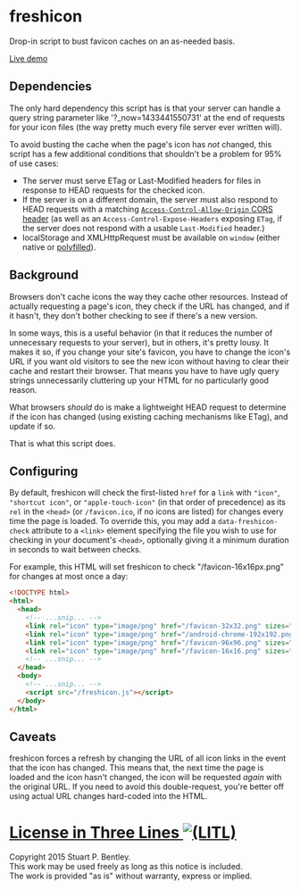 # freshicon

Drop-in script to bust favicon caches on an as-needed basis.

[Live demo](http://tilde.works/~spb/freshicon/index.html)

## Dependencies

The only hard dependency this script has is that your server can handle a query
string parameter like '?_now=1433441550731' at the end of requests for your
icon files (the way pretty much every file server ever written will).

To avoid busting the cache when the page's icon has *not* changed, this script
has a few additional conditions that shouldn't be a problem for 95% of use
cases:

- The server must serve ETag or Last-Modified headers for files in response to
  HEAD requests for the checked icon.
- If the server is on a different domain, the server must also respond to HEAD
  requests with a matching [`Access-Control-Allow-Origin` CORS header][cors]
  (as well as an `Access-Control-Expose-Headers` exposing `ETag`, if the
  server does not respond with a usable `Last-Modified` header.)
- localStorage and XMLHttpRequest must be available on `window` (either native
  or [polyfilled][polyfills]).

[polyfills]: https://github.com/Modernizr/Modernizr/wiki/HTML5-Cross-Browser-Polyfills#web-storage-localstorage-and-sessionstorage
[cors]: https://developer.mozilla.org/en-US/docs/Web/HTTP/Access_control_CORS#Access-Control-Allow-Origin

## Background

Browsers don't cache icons the way they cache other resources. Instead of
actually requesting a page's icon, they check if the URL has changed, and if
it hasn't, they don't bother checking to see if there's a new version.

In some ways, this is a useful behavior (in that it reduces the number of
unnecessary requests to your server), but in others, it's pretty lousy. It
makes it so, if you change your site's favicon, you have to change the icon's
URL if you want old visitors to see the new icon without having to clear their
cache and restart their browser. That means you have to have ugly query strings
unnecessarily cluttering up your HTML for no particularly good reason.

What browsers *should* do is make a lightweight HEAD request to determine if
the icon has changed (using existing caching mechanisms like ETag), and update
if so.

That is what this script does.

## Configuring

By default, freshicon will check the first-listed `href` for a `link` with
`"icon"`, `"shortcut icon"`, or `"apple-touch-icon"` (in that order of
precedence) as its `rel` in the `<head>` (or `/favicon.ico`, if no icons are
listed) for changes every time the page is loaded. To override this, you may
add a `data-freshicon-check` attribute to a `<link>` element specifying the
file you wish to use for checking in your document's `<head>`, optionally
giving it a minimum duration in seconds to wait between checks.

For example, this HTML will set freshicon to check "/favicon-16x16px.png" for
changes at most once a day:

```html
<!DOCTYPE html>
<html>
  <head>
    <!-- ...snip... -->
    <link rel="icon" type="image/png" href="/favicon-32x32.png" sizes="32x32">
    <link rel="icon" type="image/png" href="/android-chrome-192x192.png" sizes="192x192">
    <link rel="icon" type="image/png" href="/favicon-96x96.png" sizes="96x96">
    <link rel="icon" type="image/png" href="/favicon-16x16.png" sizes="16x16" data-freshicon-check="86400">
    <!-- ...snip... -->
  </head>
  <body>
    <!-- ...snip... -->
    <script src="/freshicon.js"></script>
  </body>
</html>
```

## Caveats

freshicon forces a refresh by changing the URL of all icon links in the event
that the icon has changed. This means that, the next time the page is loaded
and the icon hasn't changed, the icon will be requested *again* with the
original URL. If you need to avoid this double-request, you're better off
using actual URL changes hard-coded into the HTML.

# [License in Three Lines ![(LITL)](https://litl-license.org/logo.svg)][LITL]

[LITL]: https://litl-license.org

Copyright 2015 Stuart P. Bentley.<br>
This work may be used freely as long as this notice is included.<br>
The work is provided "as is" without warranty, express or implied.
